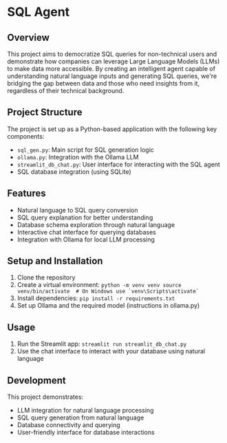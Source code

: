 # SQL Agent

## Overview
This project aims to democratize SQL queries for non-technical users and demonstrate how companies can leverage Large Language Models (LLMs) to make data more accessible. By creating an intelligent agent capable of understanding natural language inputs and generating SQL queries, we're bridging the gap between data and those who need insights from it, regardless of their technical background.

## Project Structure
The project is set up as a Python-based application with the following key components:

- `sql_gen.py`: Main script for SQL generation logic
- `ollama.py`: Integration with the Ollama LLM
- `streamlit_db_chat.py`: User interface for interacting with the SQL agent
- SQL database integration (using SQLite)

## Features
- Natural language to SQL query conversion
- SQL query explanation for better understanding
- Database schema exploration through natural language
- Interactive chat interface for querying databases
- Integration with Ollama for local LLM processing

## Setup and Installation
1. Clone the repository
2. Create a virtual environment:   ```
   python -m venv venv
   source venv/bin/activate  # On Windows use `venv\Scripts\activate`   ```
3. Install dependencies:   ```
   pip install -r requirements.txt   ```
4. Set up Ollama and the required model (instructions in ollama.py)

## Usage
1. Run the Streamlit app:   ```
   streamlit run streamlit_db_chat.py   ```
2. Use the chat interface to interact with your database using natural language

## Development
This project demonstrates:
- LLM integration for natural language processing
- SQL query generation from natural language
- Database connectivity and querying
- User-friendly interface for database interactions
